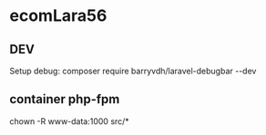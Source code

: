 # ecomLara56

## DEV
Setup debug: composer require barryvdh/laravel-debugbar --dev

## container php-fpm
chown -R www-data:1000 src/*